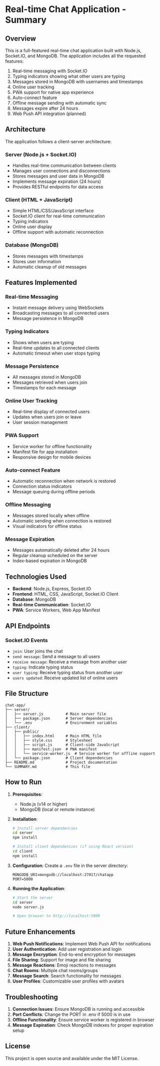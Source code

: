 # Real-time Chat Application - Summary

## Overview
This is a full-featured real-time chat application built with Node.js, Socket.IO, and MongoDB. The application includes all the requested features:

1. Real-time messaging with Socket.IO
2. Typing indicators showing what other users are typing
3. Messages stored in MongoDB with usernames and timestamps
4. Online user tracking
5. PWA support for native app experience
6. Auto-connect feature
7. Offline message sending with automatic sync
8. Messages expire after 24 hours
9. Web Push API integration (planned)

## Architecture
The application follows a client-server architecture:

### Server (Node.js + Socket.IO)
- Handles real-time communication between clients
- Manages user connections and disconnections
- Stores messages and user data in MongoDB
- Implements message expiration (24 hours)
- Provides RESTful endpoints for data access

### Client (HTML + JavaScript)
- Simple HTML/CSS/JavaScript interface
- Socket.IO client for real-time communication
- Typing indicators
- Online user display
- Offline support with automatic reconnection

### Database (MongoDB)
- Stores messages with timestamps
- Stores user information
- Automatic cleanup of old messages

## Features Implemented

### Real-time Messaging
- Instant message delivery using WebSockets
- Broadcasting messages to all connected users
- Message persistence in MongoDB

### Typing Indicators
- Shows when users are typing
- Real-time updates to all connected clients
- Automatic timeout when user stops typing

### Message Persistence
- All messages stored in MongoDB
- Messages retrieved when users join
- Timestamps for each message

### Online User Tracking
- Real-time display of connected users
- Updates when users join or leave
- User session management

### PWA Support
- Service worker for offline functionality
- Manifest file for app installation
- Responsive design for mobile devices

### Auto-connect Feature
- Automatic reconnection when network is restored
- Connection status indicators
- Message queuing during offline periods

### Offline Messaging
- Messages stored locally when offline
- Automatic sending when connection is restored
- Visual indicators for offline status

### Message Expiration
- Messages automatically deleted after 24 hours
- Regular cleanup scheduled on the server
- Index-based expiration in MongoDB

## Technologies Used
- **Backend**: Node.js, Express, Socket.IO
- **Frontend**: HTML, CSS, JavaScript, Socket.IO Client
- **Database**: MongoDB
- **Real-time Communication**: Socket.IO
- **PWA**: Service Workers, Web App Manifest

## API Endpoints

### Socket.IO Events
- `join`: User joins the chat
- `send message`: Send a message to all users
- `receive message`: Receive a message from another user
- `typing`: Indicate typing status
- `user typing`: Receive typing status from another user
- `users updated`: Receive updated list of online users

## File Structure
```
chat-app/
├── server/
│   ├── server.js          # Main server file
│   ├── package.json       # Server dependencies
│   └── .env               # Environment variables
├── client/
│   ├── public/
│   │   ├── index.html     # Main HTML file
│   │   ├── style.css      # Stylesheet
│   │   ├── script.js      # Client-side JavaScript
│   │   ├── manifest.json  # PWA manifest
│   │   └── service-worker.js  # Service worker for offline support
│   └── package.json       # Client dependencies
├── README.md              # Project documentation
└── SUMMARY.md             # This file
```

## How to Run

1. **Prerequisites**:
   - Node.js (v14 or higher)
   - MongoDB (local or remote instance)

2. **Installation**:
   ```bash
   # Install server dependencies
   cd server
   npm install
   
   # Install client dependencies (if using React version)
   cd client
   npm install
   ```

3. **Configuration**:
   Create a `.env` file in the server directory:
   ```
   MONGODB_URI=mongodb://localhost:27017/chatapp
   PORT=5000
   ```

4. **Running the Application**:
   ```bash
   # Start the server
   cd server
   node server.js
   
   # Open browser to http://localhost:5000
   ```

## Future Enhancements
1. **Web Push Notifications**: Implement Web Push API for notifications
2. **User Authentication**: Add user registration and login
3. **Message Encryption**: End-to-end encryption for messages
4. **File Sharing**: Support for image and file sharing
5. **Message Reactions**: Emoji reactions to messages
6. **Chat Rooms**: Multiple chat rooms/groups
7. **Message Search**: Search functionality for messages
8. **User Profiles**: Customizable user profiles with avatars

## Troubleshooting
1. **Connection Issues**: Ensure MongoDB is running and accessible
2. **Port Conflicts**: Change the PORT in .env if 5000 is in use
3. **Offline Functionality**: Ensure service worker is registered in browser
4. **Message Expiration**: Check MongoDB indexes for proper expiration setup

## License
This project is open source and available under the MIT License.